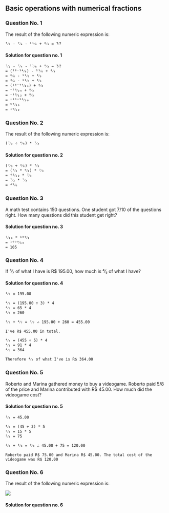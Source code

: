 ## Basic operations with numerical fractions

### Question No. 1

The result of the following numeric expression is:

```
⁵⁄₂ - ⁷⁄₄ - ¹¹⁄₆ + ⁸⁄₃ = ?⁄?
```

#### Solution for question no. 1

```
⁵⁄₂ - ⁷⁄₄ - ¹¹⁄₆ + ⁸⁄₃ = ?⁄?
= (²⁰⁻¹⁴⁄₈) - ¹¹⁄₆ + ⁸⁄₃
= ⁶⁄₈ - ¹¹⁄₆ + ⁸⁄₃
= ³⁄₄ - ¹¹⁄₆ + ⁸⁄₃
= (¹⁸⁻⁴⁴⁄₂₄) + ⁸⁄₃
= ⁻²⁶⁄₂₄ + ⁸⁄₃
= ⁻¹³⁄₁₂ + ⁸⁄₃
= ⁻³⁹⁺⁹⁶⁄₃₆
= ⁵⁷⁄₃₆
= ¹⁹⁄₁₂
```

### Question No. 2

The result of the following numeric expression is:

```
(⁷⁄₃ ÷ ⁴⁄₆) * ⁷⁄₃
```

#### Solution for question no. 2

```
(⁷⁄₃ ÷ ⁴⁄₆) * ⁷⁄₃
= (⁷⁄₃ * ⁶⁄₄) * ⁷⁄₃
= ⁴²⁄₁₂ * ⁷⁄₃
= ⁷⁄₂ * ⁷⁄₃
= ⁴⁹⁄₆
```

### Question No. 3

A math test contains 150 questions. One student got 7/10 of the questions right. How many questions did this student get right?

#### Solution for question no. 3

```
⁷⁄₁₀ * ¹⁵⁰⁄₁
= ¹⁰⁵⁰⁄₁₀
= 105
```

### Question No. 4

If ³⁄₇ of what I have is R$ 195.00, how much is ⁴⁄₅ of what I have?

#### Solution for question no. 4

```
³⁄₇ = 195.00

⁴⁄₇ = (195.00 ÷ 3) * 4
⁴⁄₇ = 65 * 4
⁴⁄₇ = 260

³⁄₇ + ⁴⁄₇ = ⁷⁄₇ ∴ 195.00 + 260 = 455.00

I've R$ 455.00 in total.

⁴⁄₅ = (455 ÷ 5) * 4
⁴⁄₅ = 91 * 4
⁴⁄₅ = 364

Therefore ⁴⁄₅ of what I've is R$ 364.00
```

### Question No. 5

Roberto and Marina gathered money to buy a videogame. Roberto paid 5/8 of the price and Marina contributed with R$ 45.00. How much did the videogame cost?

#### Solution for question no. 5

```
³⁄₈ = 45.00

⁵⁄₈ = (45 ÷ 3) * 5
⁵⁄₈ = 15 * 5
⁵⁄₈ = 75

³⁄₈ + ⁵⁄₈ = ⁸⁄₈ ∴ 45.00 + 75 = 120.00

Roberto paid R$ 75.00 and Marina R$ 45.00. The total cost of the videogame was R$ 120.00
```

### Question No. 6

The result of the following numeric expression is:

<img src="https://latex.codecogs.com/gif.latex?\frac{2}{\frac{-7}{15}}"/>

#### Solution for question no. 6
